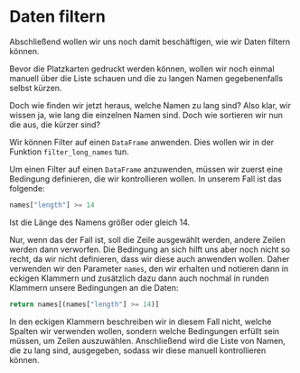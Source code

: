 # Daten filtern

Abschließend wollen wir uns noch damit beschäftigen, wie wir Daten filtern können.

Bevor die Platzkarten gedruckt werden können, wollen wir noch einmal manuell über die Liste schauen und die zu langen
Namen gegebenenfalls selbst kürzen.

Doch wie finden wir jetzt heraus, welche Namen zu lang sind?
Also klar, wir wissen ja, wie lang die einzelnen Namen sind.
Doch wie sortieren wir nun die aus, die kürzer sind?

Wir können Filter auf einen `DataFrame` anwenden.
Dies wollen wir in der Funktion `filter_long_names` tun.

Um einen Filter auf einen `DataFrame` anzuwenden, müssen wir zuerst eine Bedingung definieren, die wir kontrollieren
wollen.
In unserem Fall ist das folgende:

```python
names["length"] >= 14
```

Ist die Länge des Namens größer oder gleich 14.

Nur, wenn das der Fall ist, soll die Zeile ausgewählt werden, andere Zeilen werden dann verworfen.
Die Bedingung an sich hilft uns aber noch nicht so recht, da wir nicht definieren, dass wir diese auch anwenden wollen.
Daher verwenden wir den Parameter `names`, den wir erhalten und notieren dann in eckigen Klammern und zusätzlich dazu 
dann auch nochmal in runden Klammern unsere Bedingungen an die Daten:

```python
return names[(names["length"] >= 14)]
```

In den eckigen Klammern beschreiben wir in diesem Fall nicht, welche Spalten wir verwenden wollen, sondern welche
Bedingungen erfüllt sein müssen, um Zeilen auszuwählen.
Anschließend wird die Liste von Namen, die zu lang sind, ausgegeben, sodass wir diese manuell kontrollieren können.

